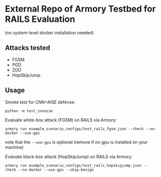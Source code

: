 # External Repo of Armory Testbed for RAILS Evaluation
(no system-level docker installation needed)

## Attacks tested
- FGSM
- PGD
- ZOO
- HopSkipJump

## Usage

Smoke test for CNN+AISE defense:
```buildoutcfg
python -m test_cnnaise
```

Evaluate white-box attack (FGSM) on RAILS via Armory:
```buildoutcfg
armory run example_scenario_configs/test_rails_fgsm.json --check --no-docker --use-gpu
```
note that the `--use-gpu` is optional (remove if no gpu is installed on your machine)

Evaluate black-box attack (HopSkipJump) on RAILS via Armory:
```buildoutcfg
armory run example_scenario_configs/test_rails_hopskipjump.json --check --no-docker --use-gpu --skip-benign
```
